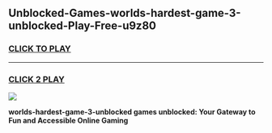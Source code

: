 
## Unblocked-Games-worlds-hardest-game-3-unblocked-Play-Free-u9z80
<h3>
<a href="https://premium76.site?title=worlds-hardest-game-3-unblocked&ref=10A">CLICK TO PLAY</a></h3>
<hr>

<h3>
<a href="https://premium76.site?title=worlds-hardest-game-3-unblocked&ref=10A">CLICK 2 PLAY</a>
  
</h3>

<a href="https://premium76.site?title=worlds-hardest-game-3-unblocked&ref=10A"><img src="https://clearcache.store/games.png"></a>


**worlds-hardest-game-3-unblocked games unblocked: Your Gateway to Fun and Accessible Online Gaming**
